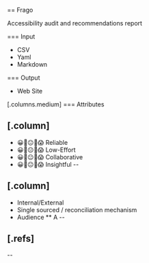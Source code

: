== Frago

Accessibility audit and recommendations report

=== Input

- CSV
- Yaml
- Markdown

=== Output

* Web Site

[.columns.medium]
=== Attributes

[.column]
--
- 😀🙂😐🙁😱 Reliable
- 😀🙂😐🙁😱 Low-Effort
- 😀🙂😐🙁😱 Collaborative
- 😀🙂😐🙁😱 Insightful
--

[.column]
--
* Internal/External
* Single sourced / reconciliation mechanism
* Audience
** A
--

[.refs]
--
--